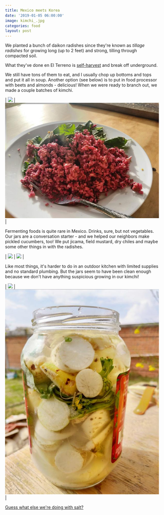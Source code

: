 ```yaml
---
title: Mexico meets Korea
date: '2019-01-05 06:00:00'
image: kimchi_.jpg
categories: food
layout: post
---
```


We planted a bunch of daikon radishes since they're known as *tillage radishes* for growing long (up to 2 feet) and strong, tilling through compacted soil.

What they've done en El Terreno is [self-harvest](https://reverdecer.annalisagross.com/2018/12/22/night-of-the-living-radishes/) and break off underground.

We still have tons of them to eat, and I usually chop up bottoms and tops and put it all in soup. Another option (see below) is to put in food processor with beets and almonds - delicious! When we were ready to branch out, we made a couple batches of kimchi.


| [![](/images/radishes_.jpg)](/images/radishes.jpg) | [![](/images/radishes_beets_.jpg)](/images/radishes_beets.jpg) |

Fermenting foods is quite rare in Mexico. Drinks, sure, but not vegetables. Our jars are a conversation starter - and we helped our neighbors make pickled cucumbers, too! We put jicama, field mustard, dry chiles and maybe some other things in with the radishes.

| [![](/images/kimchiprep_.jpg)](/images/kimchiprep.jpg) | [![](/images/kimchiprep2_.jpg)](/images/kimchiprep2.jpg) |

Like most things, it's harder to do in an outdoor kitchen with limited supplies and no standard plumbing. But the jars seem to have been clean enough because we don't have anything suspicious growing in our kimchi!

| [![](/images/kimchiprep3_.jpg)](/images/kimchiprep3.jpg) | [![](/images/kimchi2_.jpg)](/images/kimchi2.jpg) |

[Guess what else we're doing with salt?](https://reverdecer.annalisagross.com/2019/01/04/first-experiments-with-solar-salt-batteries/)